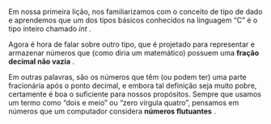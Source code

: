 Em nossa primeira lição, nos familiarizamos com o conceito de tipo de dado e aprendemos que um dos tipos básicos conhecidos na linguagem “C” é o tipo inteiro chamado _int_ .

Agora é hora de falar sobre outro tipo, que é projetado para representar e armazenar números que (como diria um matemático) possuem uma **fração decimal não vazia** .

Em outras palavras, são os números que têm (ou podem ter) uma parte fracionária após o ponto decimal, e embora tal definição seja muito pobre, certamente é boa o suficiente para nossos propósitos. Sempre que usamos um termo como “dois e meio” ou “zero vírgula quatro”, pensamos em números que um computador considera **números flutuantes** .